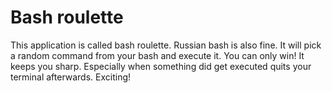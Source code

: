 # Bash roulette
This application is called bash roulette. Russian bash is also fine. It will pick a random command from your bash and execute it. You can only win! It keeps you sharp. Especially when something did get executed quits your terminal afterwards. Exciting!